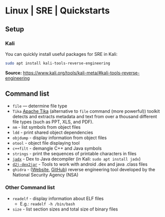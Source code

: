# Linux | SRE | Quickstarts
## Setup
### Kali
You can quickly install useful packages for SRE in Kali: 
```bash
sudo apt install kali-tools-reverse-engineering
```
**Source:** https://www.kali.org/tools/kali-meta/#kali-tools-reverse-engineering
## Command list
- `file` — determine file type
- `Tika` [Apache Tika](https://tika.apache.org/) (alternative to `file` command (more powerful)) toolkit detects and extracts metadata and text from over a thousand different file types (such as PPT, XLS, and PDF).
- `nm` - list symbols from object files
- `ldd` - print shared object dependencies
- `objdump` - display information from object files
- `otool` - object file displaying tool
- `c++filt` - demangle C++ and Java symbols
- `strings` - print the sequences of printable characters in files
- [`jadx`](https://github.com/skylot/jadx) - Dex to Java decompiler (in Kali: `sudo apt install jadx`)
- [`d2j-dex2jar`](https://github.com/pxb1988/dex2jar/tree/2.x) - Tools to work with android .dex and java .class files
- `ghidra` - ([Website](https://ghidra-sre.org/), [GitHub](https://github.com/NationalSecurityAgency/ghidra)) reverse engineering tool developed by the National Security Agency (NSA)

### Other Command list
- `readelf` - display information about ELF files
    - E.g.: `readelf -h /bin/bash`
- `size` - list section sizes and total size of binary files

